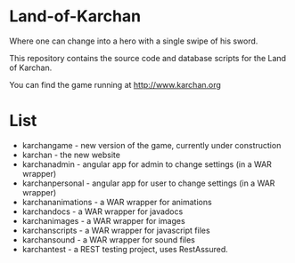 Land-of-Karchan
===============

Where one can change into a hero with a single swipe of his sword.

This repository contains the source code and database scripts for the Land of Karchan.

You can find the game running at http://www.karchan.org

List
====

* karchangame - new version of the game, currently under construction
* karchan - the new website
* karchanadmin - angular app for admin to change settings (in a WAR wrapper)
* karchanpersonal - angular app for user to change settings (in a WAR wrapper)
* karchananimations - a WAR wrapper for animations
* karchandocs - a WAR wrapper for javadocs
* karchanimages - a WAR wrapper for images
* karchanscripts - a WAR wrapper for javascript files
* karchansound - a WAR wrapper for sound files
* karchantest - a REST testing project, uses RestAssured.
